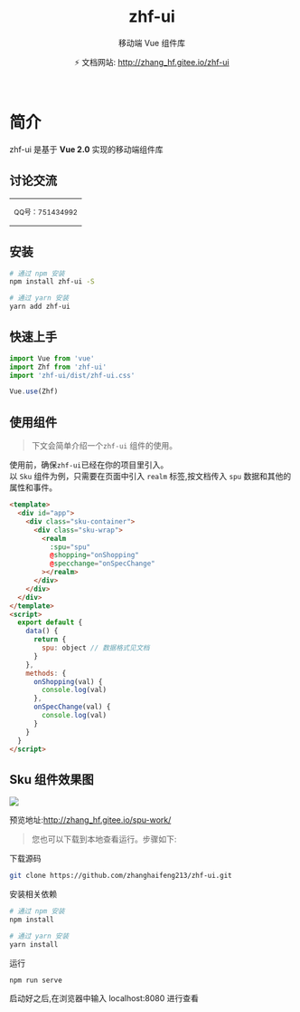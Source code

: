 <h1 align="center">zhf-ui</h1>

<div class="row" />

<div align="center">
  <span class="desc" >移动端 Vue 组件库</span>
</div>

<div align="center">

⚡️ 文档网站: http://zhang_hf.gitee.io/zhf-ui

</div>
<br/>

# 简介

zhf-ui 是基于 **Vue 2.0** 实现的移动端组件库

## 讨论交流

<table>
  <tbody>
    <tr>
      <td align="center" valign="middle">
        <p style="font-size:12px;">QQ号：751434992</p>
      </td>
    </tr>
  </tbody>
</table>

## 安装

```bash
# 通过 npm 安装
npm install zhf-ui -S

# 通过 yarn 安装
yarn add zhf-ui
```

## 快速上手

```js
import Vue from 'vue'
import Zhf from 'zhf-ui'
import 'zhf-ui/dist/zhf-ui.css'

Vue.use(Zhf)
```

## 使用组件

> 下文会简单介绍一个`zhf-ui` 组件的使用。

使用前，确保`zhf-ui`已经在你的项目里引入。
<br />
以 `Sku` 组件为例，只需要在页面中引入 `realm` 标签,按文档传入 `spu` 数据和其他的属性和事件。
<br />

```html
<template>
  <div id="app">
    <div class="sku-container">
      <div class="sku-wrap">
        <realm
          :spu="spu"
          @shopping="onShopping"
          @specchange="onSpecChange"
        ></realm>
      </div>
    </div>
  </div>
</template>
<script>
  export default {
    data() {
      return {
        spu: object // 数据格式见文档
      }
    },
    methods: {
      onShopping(val) {
        console.log(val)
      },
      onSpecChange(val) {
        console.log(val)
      }
    }
  }
</script>
```

## Sku 组件效果图

<p>
    <img
       src="https://gitee.com/zhang_hf/spu-work/raw/master/sku.png">
</p>

预览地址:http://zhang_hf.gitee.io/spu-work/

> 您也可以下载到本地查看运行。步骤如下:

下载源码

```bash
git clone https://github.com/zhanghaifeng213/zhf-ui.git
```

安装相关依赖

```bash
# 通过 npm 安装
npm install

# 通过 yarn 安装
yarn install
```

运行

```bash
npm run serve
```

启动好之后,在浏览器中输入 localhost:8080 进行查看
